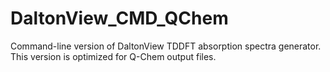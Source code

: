 # DaltonView_CMD_QChem
Command-line version of DaltonView TDDFT absorption spectra generator. This version is optimized for Q-Chem output files.
